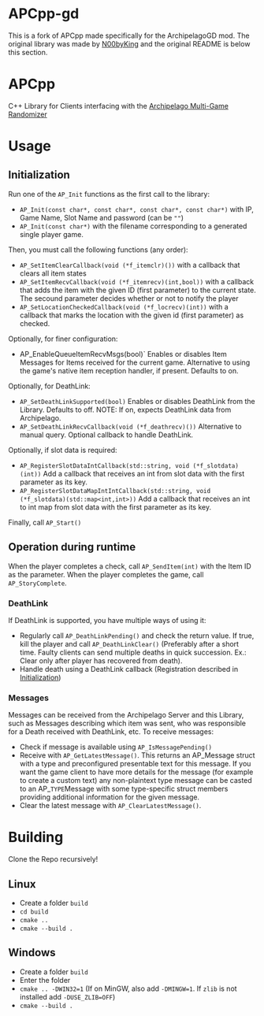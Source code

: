 # APCpp-gd
This is a fork of APCpp made specifically for the ArchipelagoGD mod. The original library was made by [N00byKing](https://github.com/N00byKing/) and the original README is below this section.

# APCpp
C++ Library for Clients interfacing with the [Archipelago Multi-Game Randomizer](https://archipelago.gg)

# Usage

## Initialization

Run one of the `AP_Init` functions as the first call to the library:
- `AP_Init(const char*, const char*, const char*, const char*)` with IP, Game Name, Slot Name and password (can be `""`)
- `AP_Init(const char*)` with the filename corresponding to a generated single player game.

Then, you must call the following functions (any order):
- `AP_SetItemClearCallback(void (*f_itemclr)())` with a callback that clears all item states
- `AP_SetItemRecvCallback(void (*f_itemrecv)(int,bool))` with a callback that adds the item with the given ID (first parameter) to the current state.
The secound parameter decides whether or not to notify the player
- `AP_SetLocationCheckedCallback(void (*f_locrecv)(int))` with a callback that marks the location with the given id (first parameter) as checked.

Optionally, for finer configuration:
- AP_EnableQueueItemRecvMsgs(bool)` Enables or disables Item Messages for Items received for the current game. Alternative to using the game's native item reception handler, if present. Defaults to on.

Optionally, for DeathLink:
- `AP_SetDeathLinkSupported(bool)` Enables or disables DeathLink from the Library. Defaults to off. NOTE: If on, expects DeathLink data from Archipelago.
- `AP_SetDeathLinkRecvCallback(void (*f_deathrecv)())` Alternative to manual query. Optional callback to handle DeathLink.

Optionally, if slot data is required:
- `AP_RegisterSlotDataIntCallback(std::string, void (*f_slotdata)(int))` Add a callback that receives an int from slot data with the first parameter as its key.
- `AP_RegisterSlotDataMapIntIntCallback(std::string, void (*f_slotdata)(std::map<int,int>))` Add a callback that receives an int to int map from slot data with the first parameter as its key.

Finally, call `AP_Start()`

## Operation during runtime

When the player completes a check, call `AP_SendItem(int)` with the Item ID as the parameter.
When the player completes the game, call `AP_StoryComplete`.

### DeathLink
If DeathLink is supported, you have multiple ways of using it:
- Regularly call `AP_DeathLinkPending()` and check the return value. If true, kill the player and call `AP_DeathLinkClear()` (Preferably after a short time.
Faulty clients can send multiple deaths in quick succession. Ex.: Clear only after player has recovered from death).
- Handle death using a DeathLink callback (Registration described in [Initialization](#Initialization))

### Messages
Messages can be received from the Archipelago Server and this Library, such as Messages describing which item was sent, who was responsible for a Death received with DeathLink, etc.
To receive messages:
- Check if message is available using `AP_IsMessagePending()`
- Receive with `AP_GetLatestMessage()`. This returns an AP_Message struct with a type and preconfigured presentable text for this message. If you want the game client to have more details for the message (for example to create a custom text) any non-plaintext type message can be casted to an AP_`TYPE`Message with some type-specific struct members providing additional information for the given message.
- Clear the latest message with `AP_ClearLatestMessage()`.

# Building
Clone the Repo recursively!
## Linux
- Create a folder `build`
- `cd build`
- `cmake ..`
- `cmake --build .`
## Windows
- Create a folder `build`
- Enter the folder
- `cmake .. -DWIN32=1` (If on MinGW, also add `-DMINGW=1`. If `zlib` is not installed add `-DUSE_ZLIB=OFF`)
- `cmake --build .`
